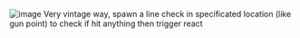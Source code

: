 ![image](https://github.com/ImRecc/ue5/assets/46367069/e6b8dd4a-d792-4c20-84a9-442d10c6cd08)
Very vintage way, spawn a line check in specificated location (like gun point) to check if hit anything then trigger react
